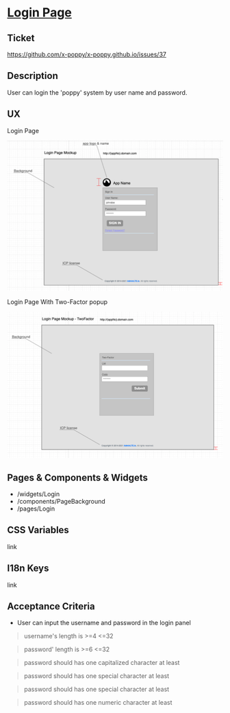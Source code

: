 # [Login Page](../README.md)

## Ticket

https://github.com/x-poppy/x-poppy.github.io/issues/37

## Description

User can login the 'poppy' system by user name and password.

## UX 

Login Page

![login page](./assets/mockup/login-page.png)

Login Page With Two-Factor popup

![Two-Factor](./assets/mockup/twofactor-popup.png)

## Pages & Components & Widgets

+ /widgets/Login
+ /components/PageBackground
+ /pages/Login

## CSS Variables

link


## I18n Keys

link


## Acceptance Criteria

+ User can input the username and password in the login panel
> username's length is >=4 <=32

> password' length is >=6 <=32

> password should has one capitalized character at least

> password should has one special character at least

> password should has one special character at least

> password should has one numeric character at least
